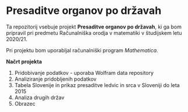 # Presaditve organov po državah

Ta repozitorij vsebuje projekt **Presaditve organov po državah**, ki ga bom pripravil pri predmetu Računalniška orodja v matematiki v študijskem letu 2020/21.

Pri projektu bom uporabljal računalniški program _Mathematica_.

**Načrt projekta**
<ol>
  <li> Pridobivanje podatkov - uporaba Wolfram data repository</li>
  <li> Analiziranje pridobljenih podatkov</li>
  <li> Tabela Slovenije in prikaz presaditve ledvic in srca v Sloveniji do leta 2015</li>
  <li> Analiza drugih držav</li>
  <li> Obrazec</li>
  
</ol>
